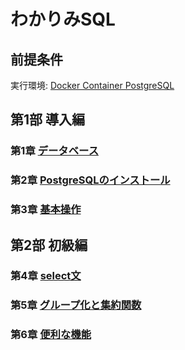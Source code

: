 # わかりみSQL
## 前提条件
実行環境: [Docker Container PostgreSQL](https://hub.docker.com/_/postgres)
## 第1部 導入編
### 第1章 [データベース](https://github.com/thetaru/memorandum/tree/master/Summary/wakarimi_SQL/1)
### 第2章 [PostgreSQLのインストール](https://github.com/thetaru/memorandum/tree/master/Summary/wakarimi_SQL/2)
### 第3章 [基本操作](https://github.com/thetaru/memorandum/tree/master/Summary/wakarimi_SQL/3)
## 第2部 初級編
### 第4章 [select文]()
### 第5章 [グループ化と集約関数]()
### 第6章 [便利な機能]()
